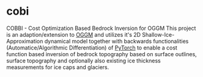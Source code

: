 # cobi
COBBI - Cost Optimization Based Bedrock Inversion for OGGM
This project is an adaption/extension to [OGGM](https://github.com/OGGM/oggm) and utilizes it's 2D Shallow-Ice-Approximation dynamical model together with backwards functionalities (Automatice/Algorithmic Differentiation) of [PyTorch](https://pytorch.org/) to enable a cost function based inversion of bedrock topography based on surface outlines, surface topography and optionally also existing ice thickness measurements for ice caps and glaciers.
